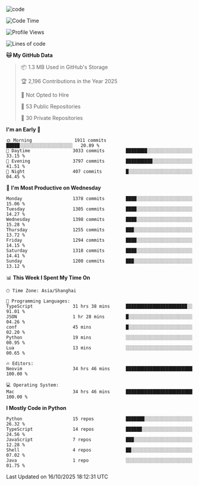 
<!--
**liuyaanng/liuyaanng** is a ✨ _special_ ✨ repository because its `README.md` (this file) appears on your GitHub profile.

Here are some ideas to get you started:

- 🔭 I’m currently working on ...
- 🌱 I’m currently learning ...
- 👯 I’m looking to collaborate on ...
- 🤔 I’m looking for help with ...
- 💬 Ask me about ...
- 📫 How to reach me: ...
- 😄 Pronouns: ...
- ⚡ Fun fact: ...
-->


![code](https://cdn.jsdelivr.net/gh/liuyaanng/liuyaanng@1.0/code.gif) 

<!--START_SECTION:waka-->
![Code Time](http://img.shields.io/badge/Code%20Time-2%2C025%20hrs%2050%20mins-blue)

![Profile Views](http://img.shields.io/badge/Profile%20Views-0-blue)

![Lines of code](https://img.shields.io/badge/From%20Hello%20World%20I%27ve%20Written-28.9%20million%20lines%20of%20code-blue)

**🐱 My GitHub Data** 

> 📦 1.3 MB Used in GitHub's Storage 
 > 
> 🏆 2,196 Contributions in the Year 2025
 > 
> 🚫 Not Opted to Hire
 > 
> 📜 53 Public Repositories 
 > 
> 🔑 30 Private Repositories 
 > 
**I'm an Early 🐤** 

```text
🌞 Morning                1911 commits        █████░░░░░░░░░░░░░░░░░░░░   20.89 % 
🌆 Daytime                3033 commits        ████████░░░░░░░░░░░░░░░░░   33.15 % 
🌃 Evening                3797 commits        ██████████░░░░░░░░░░░░░░░   41.51 % 
🌙 Night                  407 commits         █░░░░░░░░░░░░░░░░░░░░░░░░   04.45 % 
```
📅 **I'm Most Productive on Wednesday** 

```text
Monday                   1378 commits        ████░░░░░░░░░░░░░░░░░░░░░   15.06 % 
Tuesday                  1305 commits        ████░░░░░░░░░░░░░░░░░░░░░   14.27 % 
Wednesday                1398 commits        ████░░░░░░░░░░░░░░░░░░░░░   15.28 % 
Thursday                 1255 commits        ███░░░░░░░░░░░░░░░░░░░░░░   13.72 % 
Friday                   1294 commits        ████░░░░░░░░░░░░░░░░░░░░░   14.15 % 
Saturday                 1318 commits        ████░░░░░░░░░░░░░░░░░░░░░   14.41 % 
Sunday                   1200 commits        ███░░░░░░░░░░░░░░░░░░░░░░   13.12 % 
```


📊 **This Week I Spent My Time On** 

```text
🕑︎ Time Zone: Asia/Shanghai

💬 Programming Languages: 
TypeScript               31 hrs 38 mins      ███████████████████████░░   91.01 % 
JSON                     1 hr 28 mins        █░░░░░░░░░░░░░░░░░░░░░░░░   04.26 % 
conf                     45 mins             █░░░░░░░░░░░░░░░░░░░░░░░░   02.20 % 
Python                   19 mins             ░░░░░░░░░░░░░░░░░░░░░░░░░   00.95 % 
Lua                      13 mins             ░░░░░░░░░░░░░░░░░░░░░░░░░   00.65 % 

🔥 Editors: 
Neovim                   34 hrs 46 mins      █████████████████████████   100.00 % 

💻 Operating System: 
Mac                      34 hrs 46 mins      █████████████████████████   100.00 % 
```

**I Mostly Code in Python** 

```text
Python                   15 repos            ███████░░░░░░░░░░░░░░░░░░   26.32 % 
TypeScript               14 repos            ██████░░░░░░░░░░░░░░░░░░░   24.56 % 
JavaScript               7 repos             ███░░░░░░░░░░░░░░░░░░░░░░   12.28 % 
Shell                    4 repos             ██░░░░░░░░░░░░░░░░░░░░░░░   07.02 % 
Java                     1 repo              ░░░░░░░░░░░░░░░░░░░░░░░░░   01.75 % 
```




 Last Updated on 16/10/2025 18:12:31 UTC
<!--END_SECTION:waka-->

